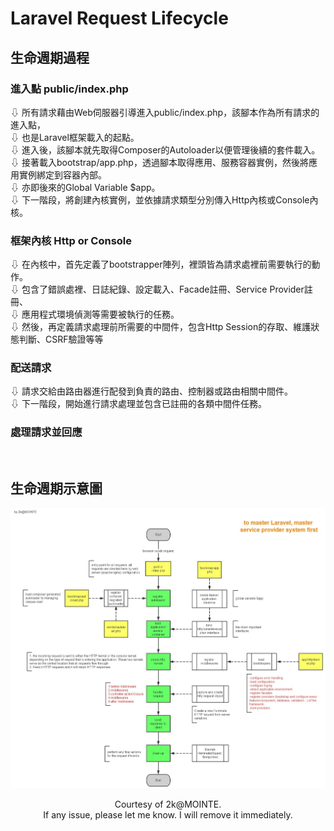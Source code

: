 # Laravel Request Lifecycle

## 生命週期過程
### 進入點 **public/index.php**
⇩ 所有請求藉由Web伺服器引導進入public/index.php，該腳本作為所有請求的進入點，<br/>
⇩ 也是Laravel框架載入的起點。<br/>
⇩ 進入後，該腳本就先取得Composer的Autoloader以便管理後續的套件載入。<br/>
⇩ 接著載入bootstrap/app.php，透過腳本取得應用、服務容器實例，然後將應用實例綁定到容器內部。<br/>
⇩ 亦即後來的Global Variable $app。<br/>
⇩ 下一階段，將創建內核實例，並依據請求類型分別傳入Http內核或Console內核。<br/>
### 框架內核 **Http or Console**
⇩ 在內核中，首先定義了bootstrapper陣列，裡頭皆為請求處裡前需要執行的動作。<br/>
⇩ 包含了錯誤處裡、日誌紀錄、設定載入、Facade註冊、Service Provider註冊、<br/>
⇩ 應用程式環境偵測等需要被執行的任務。<br/>
⇩ 然後，再定義請求處理前所需要的中間件，包含Http Session的存取、維護狀態判斷、CSRF驗證等等<br/>
### 配送請求
⇩ 請求交給由路由器進行配發到負責的路由、控制器或路由相關中間件。<br/>
⇩ 下一階段，開始進行請求處理並包含已註冊的各類中間件任務。<br/>
### 處理請求並回應

<br/>

## 生命週期示意圖
![Alt text](../images/lifecycle.jpg "Laravel 請求處理聲明週期示意")
<center>
<p>
  Courtesy of 2k@MOINTE.<br/>
  If any issue, please let me know. I will remove it immediately.
  </p>